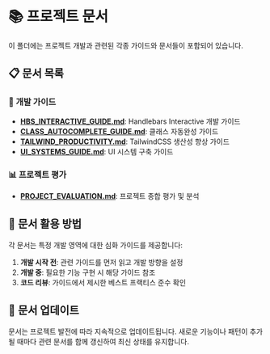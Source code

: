 # 📚 프로젝트 문서

이 폴더에는 프로젝트 개발과 관련된 각종 가이드와 문서들이 포함되어 있습니다.

## 📋 문서 목록

### 🎯 개발 가이드
- **[HBS_INTERACTIVE_GUIDE.md](./HBS_INTERACTIVE_GUIDE.md)**: Handlebars Interactive 개발 가이드
- **[CLASS_AUTOCOMPLETE_GUIDE.md](./CLASS_AUTOCOMPLETE_GUIDE.md)**: 클래스 자동완성 가이드
- **[TAILWIND_PRODUCTIVITY.md](./TAILWIND_PRODUCTIVITY.md)**: TailwindCSS 생산성 향상 가이드
- **[UI_SYSTEMS_GUIDE.md](./UI_SYSTEMS_GUIDE.md)**: UI 시스템 구축 가이드

### 📊 프로젝트 평가
- **[PROJECT_EVALUATION.md](./PROJECT_EVALUATION.md)**: 프로젝트 종합 평가 및 분석

## 🎯 문서 활용 방법

각 문서는 특정 개발 영역에 대한 심화 가이드를 제공합니다:

1. **개발 시작 전**: 관련 가이드를 먼저 읽고 개발 방향을 설정
2. **개발 중**: 필요한 기능 구현 시 해당 가이드 참조
3. **코드 리뷰**: 가이드에서 제시한 베스트 프랙티스 준수 확인

## 📝 문서 업데이트

문서는 프로젝트 발전에 따라 지속적으로 업데이트됩니다. 새로운 기능이나 패턴이 추가될 때마다 관련 문서를 함께 갱신하여 최신 상태를 유지합니다.